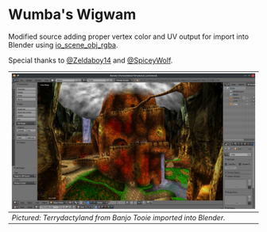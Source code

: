 # Wumba's Wigwam

Modified source adding proper vertex color and UV output for import into Blender using [io_scene_obj_rgba](https://github.com/RareExports/io_scene_obj_rgba).

Special thanks to [@Zeldaboy14](https://github.com/Zeldaboy14) and [@SpiceyWolf](https://github.com/SpiceyWolf).

| ![Terrydactyland](screenshot.jpg)                                   |
| ------------------------------------------------------------------- |
| *Pictured: Terrydactyland from Banjo Tooie imported into Blender.*  |

